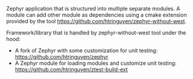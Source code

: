 Zephyr application that is structured into multiple separate modules. A module can add other module as dependencies using a cmake extension provided by the tool https://github.com/htringuyen/zephyr-without-west.

Framework/library that is handled by zephyr-without-west tool under the hood:
- A fork of Zephyr with some customization for unit testing: https://github.com/htringuyen/zephyr
- A Zephyr module for loading modules and customize unit testing: https://github.com/htringuyen/ztest-build-ext

